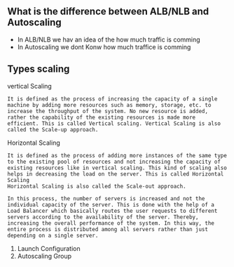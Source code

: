 
## What is the difference between ALB/NLB and Autoscaling
- In ALB/NLB  we hav an idea of the how much traffic is comming 
- In Autoscaling we dont Konw how much traffice is comming 

## Types scaling 
vertical Scaling
```
It is defined as the process of increasing the capacity of a single machine by adding more resources such as memory, storage, etc. to increase the throughput of the system. No new resource is added, rather the capability of the existing resources is made more efficient. This is called Vertical scaling. Vertical Scaling is also called the Scale-up approach. 
```
Horizontal Scaling 
```
It is defined as the process of adding more instances of the same type to the existing pool of resources and not increasing the capacity of existing resources like in vertical scaling. This kind of scaling also helps in decreasing the load on the server. This is called Horizontal Scaling 
Horizontal Scaling is also called the Scale-out approach. 

In this process, the number of servers is increased and not the individual capacity of the server. This is done with the help of a Load Balancer which basically routes the user requests to different servers according to the availability of the server. Thereby, increasing the overall performance of the system. In this way, the entire process is distributed among all servers rather than just depending on a single server. 
```

1. Launch Configuration 
2. Autoscaling Group